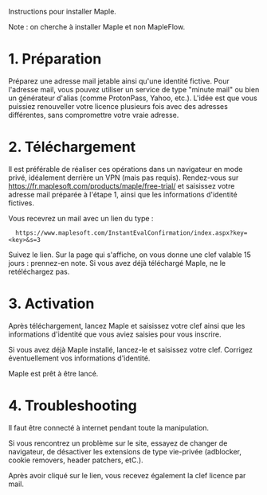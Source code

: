 Instructions pour installer Maple.

Note : on cherche à installer Maple et non MapleFlow.

# 1. Préparation
Préparez une adresse mail jetable ainsi qu'une identité fictive. Pour l'adresse mail, vous pouvez utiliser un service de type "minute mail" ou bien un générateur d'alias (comme ProtonPass, Yahoo, etc.). L'idée est que vous puissiez renouveller votre licence plusieurs fois avec des adresses différentes, sans compromettre votre vraie adresse.

# 2. Téléchargement
Il est préférable de réaliser ces opérations dans un navigateur en mode privé, idéalement derrière un VPN (mais pas requis). Rendez-vous sur https://fr.maplesoft.com/products/maple/free-trial/ et saisissez votre adresse mail préparée à l'étape 1, ainsi que les informations d'identité fictives.

Vous recevrez un mail avec un lien du type : 

```
  https://www.maplesoft.com/InstantEvalConfirmation/index.aspx?key=<key>&s=3
```

Suivez le lien. Sur la page qui s'affiche, on vous donne une clef valable 15 jours : prennez-en note. Si vous avez déjà téléchargé Maple, ne le retéléchargez pas.

# 3. Activation
Après téléchargement, lancez Maple et saisissez votre clef ainsi que les informations d'identité que vous aviez saisies pour vous inscrire.

Si vous avez déjà Maple installé, lancez-le et saisissez votre clef. Corrigez éventuellement vos informations d'identité.

Maple est prêt à être lancé.

# 4. Troubleshooting

Il faut être connecté à internet pendant toute la manipulation.

Si vous rencontrez un problème sur le site, essayez de changer de navigateur, de désactiver les extensions de type vie-privée (adblocker, cookie removers, header patchers, etC.).

Après avoir cliqué sur le lien, vous recevez également la clef licence par mail.

